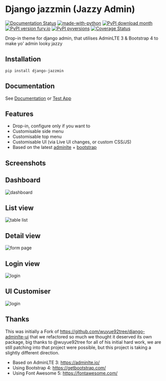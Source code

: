 # Django jazzmin (Jazzy Admin)

[![Documentation Status](https://readthedocs.org/projects/django-jazzmin/badge/?version=latest)](http://django-jazzmin.readthedocs.io/?badge=latest)
[![made-with-python](https://img.shields.io/badge/Made%20with-Python-1f425f.svg)](https://www.python.org/)
[![PyPI download month](https://img.shields.io/pypi/dm/django-jazzmin.svg)](https://pypi.python.org/pypi/django-jazzmin/)
[![PyPI version fury.io](https://badge.fury.io/py/django-jazzmin.svg)](https://pypi.python.org/pypi/django-jazzmin/)
[![PyPI pyversions](https://img.shields.io/pypi/pyversions/django-jazzmin.svg)](https://pypi.python.org/pypi/django-jazzmin/)
[![Coverage Status](https://coveralls.io/repos/github/farridav/django-jazzmin/badge.svg?branch=master)](https://coveralls.io/github/farridav/django-jazzmin?branch=master)

Drop-in theme for django admin, that utilises AdminLTE 3 & Bootstrap 4 to make yo' admin looky jazzy

## Installation
```
pip install django-jazzmin
```

## Documentation
See [Documentation](https://django-jazzmin.readthedocs.io/) or [Test App](./tests/test_app/settings.py)

## Features
- Drop-in, configure only if you want to
- Customisable side menu
- Customisable top menu
- Customisable UI (via Live UI changes, or custom CSS/JS)
- Based on the latest [adminlte](https://adminlte.io/) + [bootstrap](https://getbootstrap.com/)

## Screenshots

## Dashboard
![dashboard](docs/img/dashboard.png)

## List view
![table list](docs/img/list_view.png)

## Detail view
![form page](docs/img/detail_view.png)

## Login view
![login](docs/img/login.png)

## UI Customiser
![login](docs/img/ui_customiser.png)

## Thanks
This was initially a Fork of https://github.com/wuyue92tree/django-adminlte-ui that we refactored so much we thought it
deserved its own package, big thanks to @wuyue92tree for all of his initial hard work, we are still patching into that
project were possible, but this project is taking a slightly different direction.

- Based on AdminLTE 3: https://adminlte.io/
- Using Bootstrap 4: https://getbootstrap.com/
- Using Font Awesome 5: https://fontawesome.com/
